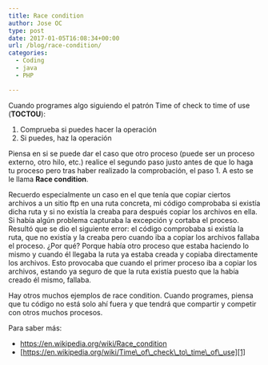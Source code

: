 ```yaml
---
title: Race condition
author: Jose OC
type: post
date: 2017-01-05T16:08:34+00:00
url: /blog/race-condition/
categories:
  - Coding
  - java
  - PHP

---
```

Cuando programes algo siguiendo el patrón Time of check to time of use (**TOCTOU**):

  1. Comprueba si puedes hacer la operación
  2. Si puedes, haz la operación

Piensa en si se puede dar el caso que otro proceso (puede ser un proceso externo, otro hilo, etc.) realice el segundo paso justo antes de que lo haga tu proceso pero tras haber realizado la comprobación, el paso 1. A esto se le llama **Race condition**.

Recuerdo especialmente un caso en el que tenía que copiar ciertos archivos a un sitio ftp en una ruta concreta, mi código comprobaba si existía dicha ruta y si no existía la creaba para después copiar los archivos en ella. Si había algún problema capturaba la excepción y cortaba el proceso. Resultó que se dio el siguiente error: el código comprobaba si existía la ruta, que no existía y la creaba pero cuando iba a copiar los archivos fallaba el proceso. ¿Por qué? Porque había otro proceso que estaba haciendo lo mismo y cuando él llegaba la ruta ya estaba creada y copiaba directamente los archivos. Esto provocaba que cuando el primer proceso iba a copiar los archivos, estando ya seguro de que la ruta existía puesto que la había creado él mismo, fallaba.

Hay otros muchos ejemplos de race condition. Cuando programes, piensa que tu código no está solo ahí fuera y que tendrá que compartir y competir con otros muchos procesos.

Para saber más:

  * <https://en.wikipedia.org/wiki/Race_condition>
  * [https://en.wikipedia.org/wiki/Time\_of\_check\_to\_time\_of\_use][1]

 [1]: https://en.wikipedia.org/wiki/Time_of_check_to_time_of_use
